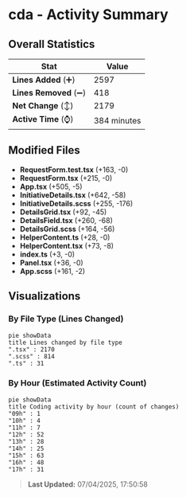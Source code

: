 # cda - Activity Summary 

## Overall Statistics

| Stat                   | Value                                                             |
| ---------------------- | ----------------------------------------------------------------- |
| **Lines Added** (➕)   | 2597                                          |
| **Lines Removed** (➖) | 418                                        |
| **Net Change** (↕)    | 2179                |
| **Active Time** (⌚)   | 384 minutes |


## Modified Files
- **RequestForm.test.tsx** (+163, -0)
- **RequestForm.tsx** (+215, -0)
- **App.tsx** (+505, -5)
- **InitiativeDetails.tsx** (+642, -58)
- **InitiativeDetails.scss** (+255, -176)
- **DetailsGrid.tsx** (+92, -45)
- **DetailsField.tsx** (+260, -68)
- **DetailsGrid.scss** (+164, -56)
- **HelperContent.ts** (+28, -0)
- **HelperContent.tsx** (+73, -8)
- **index.ts** (+3, -0)
- **Panel.tsx** (+36, -0)
- **App.scss** (+161, -2)

## Visualizations

### By File Type (Lines Changed)

```mermaid
pie showData
title Lines changed by file type
".tsx" : 2170
".scss" : 814
".ts" : 31
```

### By Hour (Estimated Activity Count)

```mermaid
pie showData
title Coding activity by hour (count of changes)
"09h" : 1
"10h" : 4
"11h" : 7
"12h" : 52
"13h" : 28
"14h" : 25
"15h" : 63
"16h" : 48
"17h" : 31
```


> **Last Updated:** 07/04/2025, 17:50:58